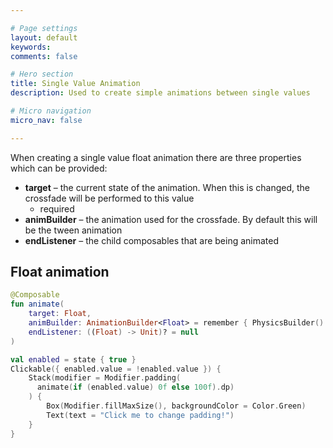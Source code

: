 ```yaml
---

# Page settings
layout: default
keywords:
comments: false

# Hero section
title: Single Value Animation
description: Used to create simple animations between single values

# Micro navigation
micro_nav: false

---
```


When creating a single value float animation there are three properties which can be provided:

* **target** – the current state of the animation. When this is changed, the crossfade will be performed to this value
  * required
* **animBuilder** – the animation used for the crossfade. By default this will be the tween animation
* **endListener** – the child composables that are being animated

## Float animation

```kotlin
@Composable
fun animate(
    target: Float,
    animBuilder: AnimationBuilder<Float> = remember { PhysicsBuilder() },
    endListener: ((Float) -> Unit)? = null
)
```

```kotlin
val enabled = state { true }
Clickable({ enabled.value = !enabled.value }) {
    Stack(modifier = Modifier.padding(
      animate(if (enabled.value) 0f else 100f).dp)
    ) {
        Box(Modifier.fillMaxSize(), backgroundColor = Color.Green)
        Text(text = "Click me to change padding!")
    }
}
```
